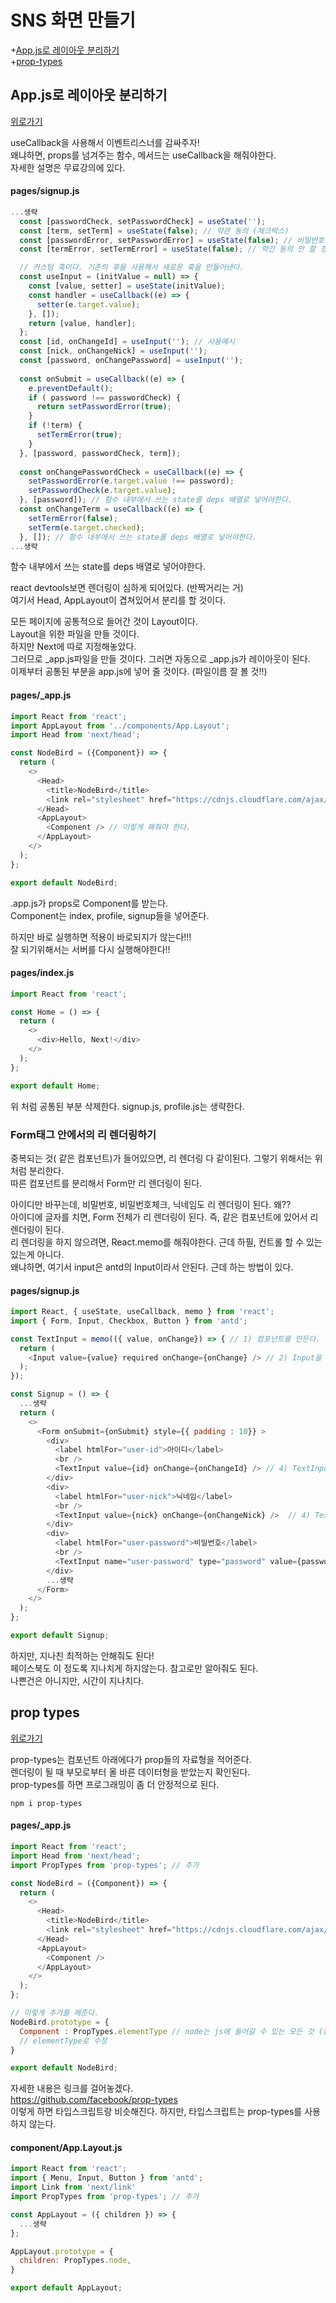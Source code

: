 # SNS 화면 만들기

+[App.js로 레이아웃 분리하기](#App.js로-레이아웃-분리하기) <br>
+[prop-types](#prop-types) <br>

## App.js로 레이아웃 분리하기
[위로가기](#SNS-화면-만들기)

useCallback을 사용해서 이벤트리스너를 감싸주자! <br>
왜냐하면, props를 넘겨주는 함수, 메서드는 useCallback을 해줘야한다. <br>
자세한 설명은 무료강의에 있다. <br>

#### pages/signup.js
```js
...생략
  const [passwordCheck, setPasswordCheck] = useState('');
  const [term, setTerm] = useState(false); // 약관 동의 (체크박스)
  const [passwordError, setPasswordError] = useState(false); // 비밀번호 에러
  const [termError, setTermError] = useState(false); // 약간 동의 안 할 경우

  // 커스텀 훅이다. 기존의 후을 사용해서 새로운 훅을 만들어낸다.
  const useInput = (initValue = null) => {
    const [value, setter] = useState(initValue);
    const handler = useCallback((e) => {
      setter(e.target.value);
    }, []);
    return [value, handler];
  };
  const [id, onChangeId] = useInput(''); // 사용예시
  const [nick, onChangeNick] = useInput('');
  const [password, onChangePassword] = useInput('');
  
  const onSubmit = useCallback((e) => {
    e.preventDefault();
    if ( password !== passwordCheck) {
      return setPasswordError(true);
    }
    if (!term) {
      setTermError(true);
    }
  }, [password, passwordCheck, term]);
  
  const onChangePasswordCheck = useCallback((e) => {
    setPasswordError(e.target.value !== password); 
    setPasswordCheck(e.target.value);
  }, [password]); // 함수 내부에서 쓰는 state를 deps 배열로 넣어야한다.
  const onChangeTerm = useCallback((e) => {
    setTermError(false);
    setTerm(e.target.checked);
  }, []); // 함수 내부에서 쓰는 state를 deps 배열로 넣어야한다.
...생략
```

함수 내부에서 쓰는 state를 deps 배열로 넣어야한다. <br>

react devtools보면 렌더링이 심하게 되어있다. (반짝거리는 거) <br>
여기서 Head, AppLayout이 겹쳐있어서 분리를 할 것이다. <br>

모든 페이지에 공통적으로 들어간 것이 Layout이다. <br>
Layout을 위한 파일을 만들 것이다. <br>
하지만 Next에 따로 지정해놓았다. <br>
그러므로 _app.js파일을 만들 것이다. 그러면 자동으로 _app.js가 레이아웃이 된다. <br>
이제부터 공통된 부분을 app.js에 넣어 줄 것이다. (파일이름 잘 볼 것!!) <br>

#### pages/_app.js
```js
import React from 'react';
import AppLayout from '../components/App.Layout';
import Head from 'next/head';

const NodeBird = ({Component}) => {
  return (
    <>
      <Head>
        <title>NodeBird</title>
        <link rel="stylesheet" href="https://cdnjs.cloudflare.com/ajax/libs/antd/3.16.2/antd.css" />
      </Head>
      <AppLayout>
        <Component /> // 이렇게 해줘야 한다.
      </AppLayout>
    </>
  );
};

export default NodeBird;
```

.app.js가 props로 Component를 받는다. <br>
Component는 index, profile, signup들을 넣어준다.  <br>

하지만 바로 실행하면 적용이 바로되지가 않는다!!! <br>
잘 되기위해서는 서버를 다시 실행해야한다!! <br>

#### pages/index.js
```js
import React from 'react';

const Home = () => {
  return (
    <>
      <div>Hello, Next!</div>
    </>
  );
};

export default Home;
```
위 처럼 공통된 부분 삭제한다. signup.js, profile.js는 생략한다.

### Form태그 안에서의 리 렌더링하기

중복되는 것( 같은 컴포넌트)가 들어있으면, 리 렌더링 다 같이된다. 그렇기 위해서는 위처럼 분리한다.<br>
따른 컴포넌트를 분리해서 Form만 리 렌더링이 된다.<br>

아이디만 바꾸는데, 비밀번호, 비밀번호체크, 닉네임도 리 렌더링이 된다. 왜??<br>
아이디에 글자를 치면, Form 전체가 리 렌더링이 된다. 즉, 같은 컴포넌트에 있어서 리 렌더링이 된다.<br>
리 렌더링을 하지 않으려면, React.memo를 해줘야한다. 근데 하필, 컨트롤 할 수 있는 있는게 아니다.<br>
왜냐하면, 여기서 input은 antd의 Input이라서 안된다. 근데 하는 방법이 있다.<br>

#### pages/signup.js
```js
import React, { useState, useCallback, memo } from 'react';
import { Form, Input, Checkbox, Button } from 'antd';

const TextInput = memo(({ value, onChange}) => { // 1) 컴포넌트를 만든다.  3) props도 만든다.
  return (
    <Input value={value} required onChange={onChange} /> // 2) Input을 가져온다.
  );
});

const Signup = () => {
  ...생략
  return (
    <>
      <Form onSubmit={onSubmit} style={{ padding : 10}} >
        <div>
          <label htmlFor="user-id">아이디</label>
          <br />
          <TextInput value={id} onChange={onChangeId} /> // 4) TextInput추가
        </div>
        <div>
          <label htmlFor="user-nick">닉네임</label>
          <br />
          <TextInput value={nick} onChange={onChangeNick} />  // 4) TextInput추가
        </div>
        <div>
          <label htmlFor="user-password">비밀번호</label>
          <br />
          <TextInput name="user-password" type="password" value={password} required onChange={onChangePassword} /> // 4) TextInput추가
        </div>
        ...생략 
      </Form>
    </>
  );
};

export default Signup;
```

하지만, 지나친 최적하는 안해줘도 된다!<br>
페이스북도 이 정도록 지나치게 하지않는다. 참고로만 알아줘도 된다.<br>
나쁜건은 아니지만, 시간이 지나치다.<br>


## prop types 
[위로가기](#SNS-화면-만들기)

prop-types는 컴포넌트 아래에다가 prop들의 자료형을 적어준다. <br>
렌더링이 될 때 부모로부터 올 바른 데이터형을 받았는지 확인된다. <br>
prop-types를 하면 프로그래밍이 좀 더 안정적으로 된다. <br>

<pre><code>npm i prop-types</code></pre>

#### pages/_app.js
```js
import React from 'react';
import Head from 'next/head';
import PropTypes from 'prop-types'; // 추가

const NodeBird = ({Component}) => {
  return (
    <>
      <Head>
        <title>NodeBird</title>
        <link rel="stylesheet" href="https://cdnjs.cloudflare.com/ajax/libs/antd/3.16.2/antd.css" />
      </Head>
      <AppLayout>
        <Component />
      </AppLayout>
    </>
  );
};

// 이렇게 추가를 해준다.
NodeBird.prototype = {
  Component : PropTypes.elementType // node는 js에 들어갈 수 있는 모든 것 (컴포넌트, 숫자, boolean, 함수 등등)
  // elementType로 수정
}

export default NodeBird;
```

자세한 내용은 링크를 걸어놓겠다. <br>
https://github.com/facebook/prop-types <br>
이렇게 하면 타입스크립트랑 비슷해진다. 하지만, 타입스크립트는 prop-types를 사용하지 않는다. <br>

#### component/App.Layout.js
```js
import React from 'react';
import { Menu, Input, Button } from 'antd';
import Link from 'next/link'
import PropTypes from 'prop-types'; // 추가

const AppLayout = ({ children }) => {
  ...생략
};

AppLayout.prototype = {
  children: PropTypes.node,
}

export default AppLayout;
```